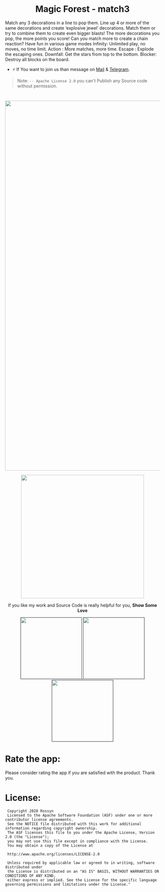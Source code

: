 <p align="center">
  <h1 align="center">Magic Forest - match3</h1>
  
Match any 3 decorations in a line to pop them. Line up 4 or more of the same decorations and create ‘explosive jewel’ decorations. Match them or try to combine them to create even bigger blasts! The more decorations you pop, the more points you score! Can you match more to create a chain reaction? Have fun in various game modes Infinity: Unlimited play, no moves, no time limit. Action : More matches, more time. Escape : Explode the escaping ones. Downfall: Get the stars from top to the bottom. Blocker: Destroy all blocks on the board.

   
- ⚡  If You want to join us than message on <a href="banrossyn@gmail.com">Mail</a>
&
<a href="https://t.me/banrossyn">Telegram</a>. 

> Note: `-- Apache License 2.0` you can't Publish any Source code without permission.
# 

<p align="center">
    <a href="https://www.paypal.com/paypalme/banrossyn">
      <img src="https://user-images.githubusercontent.com/97843190/188605167-6217cfe5-6a81-4104-a70e-e3b586b5b974.jpg" width="1200"/>
    </a>
  </p>
  
<p align="center">
    <a href="https://www.paypal.com/paypalme/banrossyn">
      <img src="https://user-images.githubusercontent.com/97843190/184054819-e2e80e69-df46-4d38-8769-5d591673d412.png" width="400"/>
    </a>
  </p>
  
<p align="center">If you like my work and Source Code is really helpful for you, <strong>Show Some Love</strong></p>

 



<p align="center">
    <a href="">
      <img src="https://user-images.githubusercontent.com/97843190/188605146-c75909ef-98cc-418d-9b40-6e76b8159866.jpg" width="200"/>
    </a>
    <a href="">
      <img src="https://user-images.githubusercontent.com/97843190/188605161-b9dd57c9-2206-4cdd-8f02-0f64fe21486d.jpg" width="200"/>
    </a>
    <a href="">
      <img src="https://user-images.githubusercontent.com/97843190/188605171-7f334b05-a766-4ff8-a6b5-64228cf8ee78.png" width="200"/>
    </a>
   
  </p>





  
# Rate the app:
Please consider rating the app if you are satisfied with the product. Thank you.
       
# License: 
 ```
  Copyright 2020 Rossyn
  Licensed to the Apache Software Foundation (ASF) under one or more contributor license agreements. 
  See the NOTICE file distributed with this work for additional information regarding copyright ownership. 
  The ASF licenses this file to you under the Apache License, Version 2.0 (the "License"); 
  you may not use this file except in compliance with the License. 
  You may obtain a copy of the License at 
  
  http://www.apache.org/licenses/LICENSE-2.0 
  
  Unless required by applicable law or agreed to in writing, software distributed under 
  the License is distributed on an "AS IS" BASIS, WITHOUT WARRANTIES OR CONDITIONS OF ANY KIND,
  either express or implied. See the License for the specific language governing permissions and limitations under the License."
 
  

